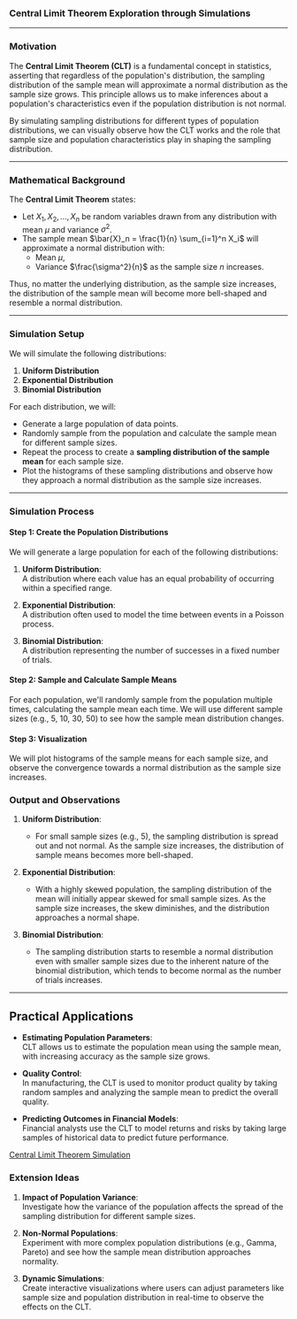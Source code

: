 ### Central Limit Theorem Exploration through Simulations

---

###  Motivation

The **Central Limit Theorem (CLT)** is a fundamental concept in statistics, asserting that regardless of the population's distribution, the sampling distribution of the sample mean will approximate a normal distribution as the sample size grows. This principle allows us to make inferences about a population's characteristics even if the population distribution is not normal.

By simulating sampling distributions for different types of population distributions, we can visually observe how the CLT works and the role that sample size and population characteristics play in shaping the sampling distribution.

---

###  Mathematical Background

The **Central Limit Theorem** states:

- Let $X_1, X_2, ..., X_n$ be random variables drawn from any distribution with mean $\mu$ and variance $\sigma^2$.
- The sample mean $\bar{X}_n = \frac{1}{n} \sum_{i=1}^n X_i$ will approximate a normal distribution with:
  - Mean $\mu$,
  - Variance $\frac{\sigma^2}{n}$ as the sample size $n$ increases.

Thus, no matter the underlying distribution, as the sample size increases, the distribution of the sample mean will become more bell-shaped and resemble a normal distribution.

---

###  Simulation Setup

We will simulate the following distributions:
1. **Uniform Distribution**
2. **Exponential Distribution**
3. **Binomial Distribution**

For each distribution, we will:
- Generate a large population of data points.
- Randomly sample from the population and calculate the sample mean for different sample sizes.
- Repeat the process to create a **sampling distribution of the sample mean** for each sample size.
- Plot the histograms of these sampling distributions and observe how they approach a normal distribution as the sample size increases.

---

###  Simulation Process

#### Step 1: Create the Population Distributions

We will generate a large population for each of the following distributions:

1. **Uniform Distribution**:  
   A distribution where each value has an equal probability of occurring within a specified range.

2. **Exponential Distribution**:  
   A distribution often used to model the time between events in a Poisson process.

3. **Binomial Distribution**:  
   A distribution representing the number of successes in a fixed number of trials.

#### Step 2: Sample and Calculate Sample Means

For each population, we'll randomly sample from the population multiple times, calculating the sample mean each time. We will use different sample sizes (e.g., 5, 10, 30, 50) to see how the sample mean distribution changes.

#### Step 3: Visualization

We will plot histograms of the sample means for each sample size, and observe the convergence towards a normal distribution as the sample size increases.


###  Output and Observations

1. **Uniform Distribution**:  
   - For small sample sizes (e.g., 5), the sampling distribution is spread out and not normal. As the sample size increases, the distribution of sample means becomes more bell-shaped.
   
2. **Exponential Distribution**:  
   - With a highly skewed population, the sampling distribution of the mean will initially appear skewed for small sample sizes. As the sample size increases, the skew diminishes, and the distribution approaches a normal shape.

3. **Binomial Distribution**:  
   - The sampling distribution starts to resemble a normal distribution even with smaller sample sizes due to the inherent nature of the binomial distribution, which tends to become normal as the number of trials increases.

---

##  Practical Applications

- **Estimating Population Parameters**:  
   CLT allows us to estimate the population mean using the sample mean, with increasing accuracy as the sample size grows.

- **Quality Control**:  
   In manufacturing, the CLT is used to monitor product quality by taking random samples and analyzing the sample mean to predict the overall quality.

- **Predicting Outcomes in Financial Models**:  
   Financial analysts use the CLT to model returns and risks by taking large samples of historical data to predict future performance.

[Central Limit Theorem Simulation](qwe.html)

###  Extension Ideas

1. **Impact of Population Variance**:  
   Investigate how the variance of the population affects the spread of the sampling distribution for different sample sizes.

2. **Non-Normal Populations**:  
   Experiment with more complex population distributions (e.g., Gamma, Pareto) and see how the sample mean distribution approaches normality.

3. **Dynamic Simulations**:  
   Create interactive visualizations where users can adjust parameters like sample size and population distribution in real-time to observe the effects on the CLT.

